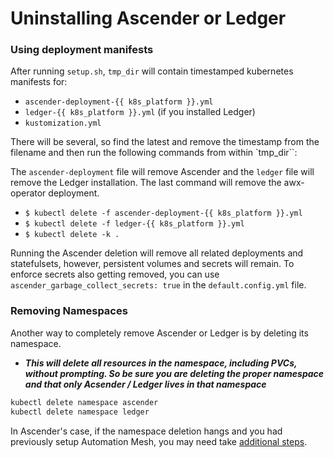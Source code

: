 # Uninstalling Ascender or Ledger

### Using deployment manifests
After running `setup.sh`, `tmp_dir` will contain timestamped kubernetes manifests for:

- `ascender-deployment-{{ k8s_platform }}.yml`
- `ledger-{{ k8s_platform }}.yml` (if you installed Ledger)
- `kustomization.yml`

There will be several, so find the latest and remove the timestamp from the filename and then run the following
commands from within `tmp_dir``:

The `ascender-deployment` file will remove Ascender and the `ledger` file will remove the Ledger installation. The last command will remove the awx-operator deployment.

- `$ kubectl delete -f ascender-deployment-{{ k8s_platform }}.yml`
- `$ kubectl delete -f ledger-{{ k8s_platform }}.yml`
- `$ kubectl delete -k .`

Running the Ascender deletion will remove all related deployments and
statefulsets, however, persistent volumes and secrets will remain. To
enforce secrets also getting removed, you can use
`ascender_garbage_collect_secrets: true` in the `default.config.yml`
file.


### Removing Namespaces
Another way to completely remove Ascender or Ledger is by deleting its namespace.

- ***This will delete all resources in the namespace, including PVCs, without prompting.  So be sure you are deleting the proper namespace and that only Acsender / Ledger lives in that namespace***

```bash
kubectl delete namespace ascender
kubectl delete namespace ledger
```

In Ascender's case, if the namespace deletion hangs and you had previously setup Automation Mesh, you may need take [additional steps](../issues/delete_namespace.md).